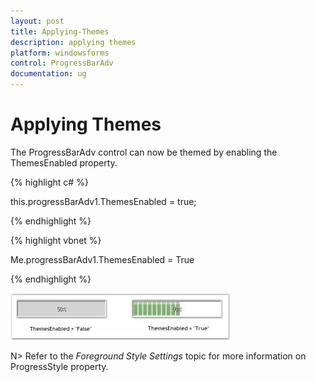 ```yaml
---
layout: post
title: Applying-Themes
description: applying themes
platform: windowsforms
control: ProgressBarAdv
documentation: ug
---
```


# Applying Themes

The ProgressBarAdv control can now be themed by enabling the ThemesEnabled property.

{% highlight c# %}

this.progressBarAdv1.ThemesEnabled = true;

{% endhighlight %}

{% highlight vbnet %}

Me.progressBarAdv1.ThemesEnabled = True

{% endhighlight %}

![](Overview_images/Overview_img25.jpeg) 


N> Refer to the _Foreground Style Settings_ topic for more information on ProgressStyle property.

